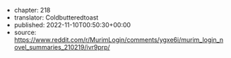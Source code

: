 - chapter: 218
- translator: Coldbutteredtoast
- published: 2022-11-10T00:50:30+00:00
- source: https://www.reddit.com/r/MurimLogin/comments/ygxe6i/murim_login_novel_summaries_210219/ivr9prp/
